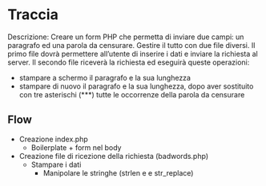 # Traccia
Descrizione: Creare un form PHP che permetta di inviare due campi: un paragrafo ed una parola da censurare.
Gestire il tutto con due file diversi. Il primo file dovrà permettere all’utente di inserire i dati e inviare la richiesta al server.
Il secondo file riceverà la richiesta ed eseguirà queste operazioni:
- stampare a schermo il paragrafo e la sua lunghezza
- stampare di nuovo il paragrafo e la sua lunghezza, dopo aver sostituito con tre asterischi (***) tutte le occorrenze della parola da censurare

## Flow
- Creazione index.php
    - Boilerplate + form nel body
- Creazione file di ricezione della richiesta (badwords.php)
    - Stampare i dati
        - Manipolare le stringhe (strlen e e str_replace)